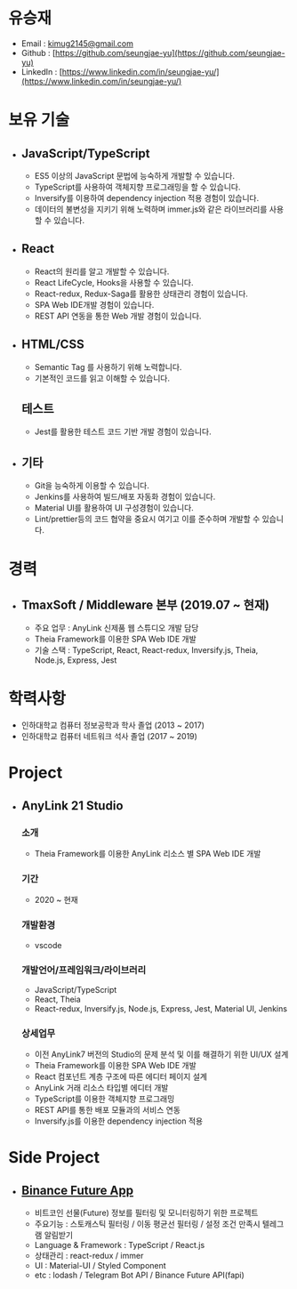 # 유승재

-   Email : kimug2145@gmail.com
-   Github : [https://github.com/seungjae-yu](https://github.com/seungjae-yu)
-   LinkedIn : [https://www.linkedin.com/in/seungjae-yu/](https://www.linkedin.com/in/seungjae-yu/)

# 보유 기술

-   ## JavaScript/TypeScript

    -   ES5 이상의 JavaScript 문법에 능숙하게 개발할 수 있습니다.
    -   TypeScript를 사용하여 객체지향 프로그래밍을 할 수 있습니다.
    -   Inversify를 이용하여 dependency injection 적용 경험이 있습니다.
    -   데이터의 불변성을 지키기 위해 노력하며 immer.js와 같은 라이브러리를 사용할 수 있습니다.

-   ## React

    -   React의 원리를 알고 개발할 수 있습니다.
    -   React LifeCycle, Hooks을 사용할 수 있습니다.
    -   React-redux, Redux-Saga를 활용한 상태관리 경험이 있습니다.
    -   SPA Web IDE개발 경험이 있습니다.
    -   REST API 연동을 통한 Web 개발 경험이 있습니다.

-   ## HTML/CSS

    -   Semantic Tag 를 사용하기 위해 노력합니다.
    -   기본적인 코드를 읽고 이해할 수 있습니다.

    ## 테스트

    -   Jest를 활용한 테스트 코드 기반 개발 경험이 있습니다.

-   ## 기타

    -   Git을 능숙하게 이용할 수 있습니다.
    -   Jenkins를 사용하여 빌드/배포 자동화 경험이 있습니다.
    -   Material UI를 활용하여 UI 구성경험이 있습니다.
    -   Lint/prettier등의 코드 협약을 중요시 여기고 이를 준수하며 개발할 수 있습니다.

# 경력

-   ## TmaxSoft / Middleware 본부 (2019.07 ~ 현재)
    -   주요 업무 : AnyLink 신제품 웹 스튜디오 개발 담당
    -   Theia Framework를 이용한 SPA Web IDE 개발
    -   기술 스택 : TypeScript, React, React-redux, Inversify.js, Theia, Node.js, Express, Jest

# 학력사항

-   인하대학교 컴퓨터 정보공학과 학사 졸업 (2013 ~ 2017)
-   인하대학교 컴퓨터 네트워크 석사 졸업 (2017 ~ 2019)

# Project

-   ## AnyLink 21 Studio
    ### 소개
    -   Theia Framework를 이용한 AnyLink 리소스 별 SPA Web IDE 개발
    ### 기간
    -   2020 ~ 현재
    ### 개발환경
    -   vscode
    ### 개발언어/프레임워크/라이브러리
    -   JavaScript/TypeScript
    -   React, Theia
    -   React-redux, Inversify.js, Node.js, Express, Jest, Material UI, Jenkins
    ### 상세업무
    -   이전 AnyLink7 버전의 Studio의 문제 분석 및 이를 해결하기 위한 UI/UX 설계
    -   Theia Framework를 이용한 SPA Web IDE 개발
    -   React 컴포넌트 계층 구조에 따른 에디터 페이지 설계
    -   AnyLink 거래 리소스 타입별 에디터 개발
    -   TypeScript를 이용한 객체지향 프로그래밍
    -   REST API를 통한 배포 모듈과의 서비스 연동
    -   Inversify.js를 이용한 dependency injection 적용

# Side Project

-   ## [Binance Future App](https://github.com/seungjae-yu/Binance-Future-App)

    -   비트코인 선물(Future) 정보를 필터링 및 모니터링하기 위한 프로젝트
    -   주요기능 : 스토캐스틱 필터링 / 이동 평균선 필터링 / 설정 조건 만족시 텔레그램 알림받기
    -   Language & Framework : TypeScript / React.js
    -   상태관리 : react-redux / immer
    -   UI : Material-UI / Styled Component
    -   etc : lodash / Telegram Bot API / Binance Future API(fapi)
